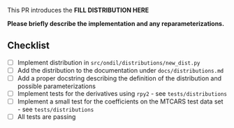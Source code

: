 This PR introduces the **FILL DISTRIBUTION HERE**

**Please briefly describe the implementation and any reparameterizations.**

## Checklist

- [ ] Implement distribution in `src/ondil/distributions/new_dist.py`
- [ ] Add the distribution to the documentation under `docs/distributions.md`
- [ ] Add a proper docstring describing the definition of the distribution and possible parameterizations
- [ ] Implement tests for the derivatives using `rpy2` - see `tests/distributions`
- [ ] Implement a small test for the coefficients on the MTCARS test data set - see `tests/distributions`
- [ ] All tests are passing
